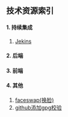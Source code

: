 ## 技术资源索引

#### 1. 持续集成
1. [Jekins](https://jenkins.io/zh/doc/ "Jekins")

#### 2. 后端

#### 3. 前端

#### 4. 其他
1. [faceswap(换脸)](https://github.com/deepfakes/faceswap)
2. [github添加gpg校验](https://help.github.com/en/articles/generating-a-new-gpg-key)
